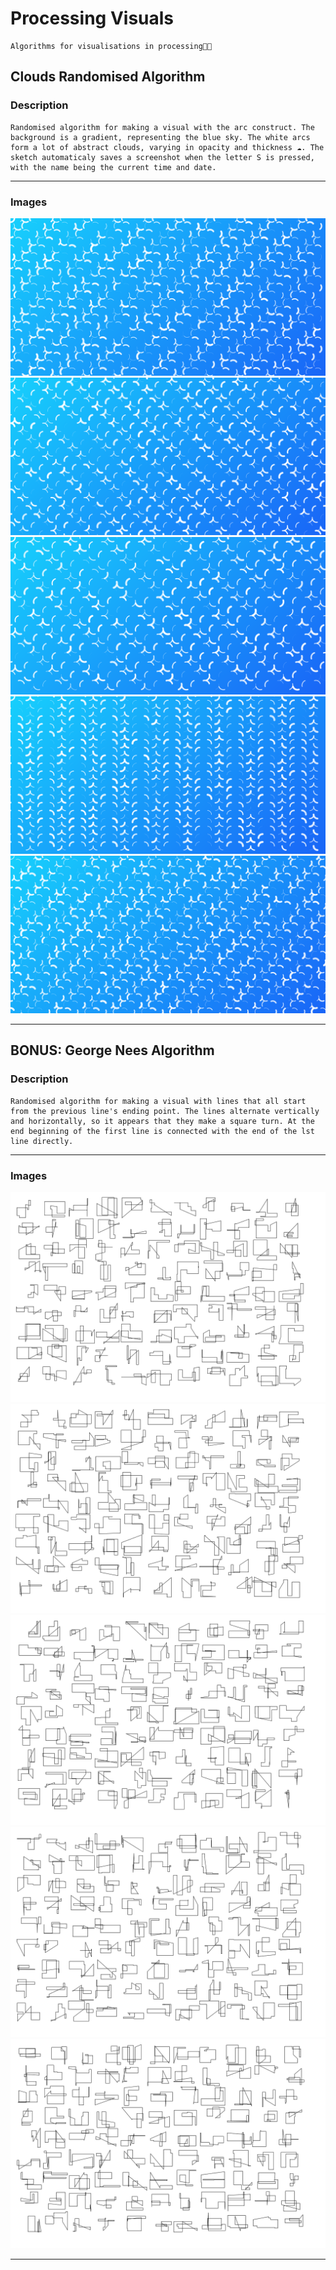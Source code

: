 # Processing Visuals

    Algorithms for visualisations in processing🧑‍🎨


## Clouds Randomised Algorithm

### Description

    Randomised algorithm for making a visual with the arc construct. The background is a gradient, representing the blue sky. The white arcs form a lot of abstract clouds, varying in opacity and thickness ☁️. The sketch automaticaly saves a screenshot when the letter S is pressed, with the name being the current time and date.

___

### Images

![Visual 1](./sketches/randomised_algo/25_04_29_17_41_49.png "Visual 1")
![Visual 2](./sketches/randomised_algo/25_04_29_17_42_01.png "Visual 2")
![Visual 3](./sketches/randomised_algo/25_04_29_17_42_15.png "Visual 3")
![Visual 4](./sketches/randomised_algo/25_04_29_17_42_34.png "Visual 4")
![Visual 5](./sketches/randomised_algo/25_04_29_17_43_13.png "Visual 5")

___

## BONUS: George Nees Algorithm

### Description

    Randomised algorithm for making a visual with lines that all start from the previous line's ending point. The lines alternate vertically and horizontally, so it appears that they make a square turn. At the end beginning of the first line is connected with the end of the lst line directly.

___

### Images

![Visual 1](./sketches/interesting_drawing/25_05_09_16_41_18.png "Visual 1")
![Visual 2](./sketches/interesting_drawing/25_05_09_16_41_45.png "Visual 2")
![Visual 3](./sketches/interesting_drawing/25_05_09_16_41_51.png "Visual 3")
![Visual 4](./sketches/interesting_drawing/25_05_09_16_42_16.png "Visual 4")
![Visual 5](./sketches/interesting_drawing/25_05_09_16_42_26.png "Visual 5")

___

